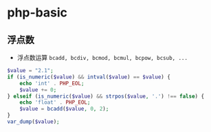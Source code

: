 # php-basic
  
## 浮点数  

- 浮点数运算 `bcadd, bcdiv, bcmod, bcmul, bcpow, bcsub, ...`  

```php
$value = "2.1";
if (is_numeric($value) && intval($value) == $value) {
    echo 'int' . PHP_EOL;
    $value += 0;
} elseif (is_numeric($value) && strpos($value, '.') !== false) {
    echo 'float' . PHP_EOL;
    $value = bcadd($value, 0, 2);
}
var_dump($value);
```
